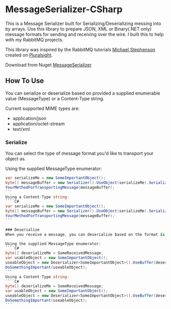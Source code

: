 # MessageSerializer-CSharp
This is a Message Serializer built for Serializing/Deserializing messing into by arrays.  Use this library to prepare JSON, XML or Binary(.NET only) message formats for sending and receiving over the wire.  I built this to help with my RabbitMQ projects.

This library was inspired by the RabbitMQ tutorials [Michael Stephenson](http://app.pluralsight.com/author/michael-stephenson) created on [Pluralsight](https://app.pluralsight.com/library/courses/rabbitmq-dotnet-developers-pt2).

Download from Nuget [MessageSerializer](https://www.nuget.org/packages/MessageSerializer/)

## How To Use
You can serialize or deserialize based on provided a supplied enumerable value (MessageType) or a Content-Type string.

Current supported MIME types are:
* application/json
* application/octet-stream
* text/xml

### Serialize
You can select the type of message format you'd like to transport your object as.

Using the supplied MessageType enumerator:
````C#
var serializeMe = new SomeImportantObject();
byte[] messageBuffer = new Serializer().UseObject(serializeMe).SerializeAs(MessageType.JSON);
YourMethodForTransportingMessage(messageBuffer);
```
Using a Content-Type string:
````C#
var serializeMe = new SomeImportantObject();
byte[] messageBuffer = new Serializer().UseObject(serializeMe).SerializeAs("application/josn");
YourMethodForTransportingMessage(messageBuffer);
```

### Deserialize
When you receive a message, you can deserialize based on the format is was sent to you as.

Using the supplied MessageType enumerator:
````C#
byte[] deserializeMe = SomeReceivedMessage;
var usableObject = new SomeImportantObject();
useableObject = new Deserializer<SomeImportantObject>().UseBuffer(deserializeMe).DeserializeAs(MessageType.JSON);
DoSomethingImportant(useableObject);
```
Using a Content-Type string:
````C#
byte[] deserializeMe = SomeReceivedMessage;
var usableObject = new SomeImportantObject();
useableObject = new Deserializer<SomeImportantObject>().UseBuffer(deserializeMe).DeserializeAs("application/josn");
DoSomethingImportant(useableObject);
```

